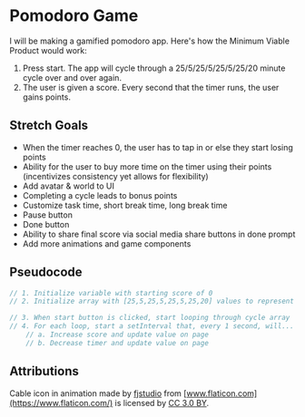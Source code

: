 # Pomodoro Game

I will be making a gamified pomodoro app. Here's how the Minimum Viable Product would work:

1. Press start. The app will cycle through a 25/5/25/5/25/5/25/20 minute cycle over and over again.
2. The user is given a score. Every second that the timer runs, the user gains points.

## Stretch Goals

* When the timer reaches 0, the user has to tap in or else they start losing points
* Ability for the user to buy more time on the timer using their points (incentivizes consistency yet allows for flexibility)
* Add avatar & world to UI
* Completing a cycle leads to bonus points
* Customize task time, short break time, long break time
* Pause button
* Done button
* Ability to share final score via social media share buttons in done prompt
* Add more animations and game components

## Pseudocode

```js
// 1. Initialize variable with starting score of 0
// 2. Initialize array with [25,5,25,5,25,5,25,20] values to represent cycle

// 3. When start button is clicked, start looping through cycle array
// 4. For each loop, start a setInterval that, every 1 second, will...
	// a. Increase score and update value on page
    // b. Decrease timer and update value on page
```

## Attributions

Cable icon in animation made by [fjstudio](https://www.flaticon.com/authors/fjstudio) from [www.flaticon.com](https://www.flaticon.com/) is licensed by [CC 3.0 BY](http://creativecommons.org/licenses/by/3.0/).